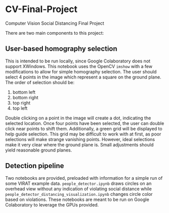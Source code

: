 # CV-Final-Project
Computer Vision Social Distancing Final Project

There are two main components to this project:

## User-based homography selection
This is intended to be run locally, since Google Colaboratory does not support XWindows. This notebook uses the OpenCV `imshow` with a few modifications to allow for simple homography selection. The user should select 4 points in the image which represent a square on the ground plane. The order of selection should be:
1. bottom left
2. bottom right
3. top right
4. top left

Double clicking on a point in the image will create a dot, indicating the selected location. Once four points have been selected, the user can double click near points to shift them. Additionally, a green grid will be displayed to help guide selection. This grid may be difficult to work with at first, as poor selections will make strange vanishing points. However, ideal selections make it very clear where the ground plane is. Small adjustments should yield reasonable ground planes.

## Detection pipeline
Two notebooks are provided, preloaded with information for a simple run of some VIRAT example data. `people_detector.ipynb` draws circles on an overhead view without any indication of violating social distance while `people_detector_distancing_visualization.ipynb` changes circle color based on violations. These notebooks are meant to be run on Google Colaboratory to leverage the GPUs provided. 

